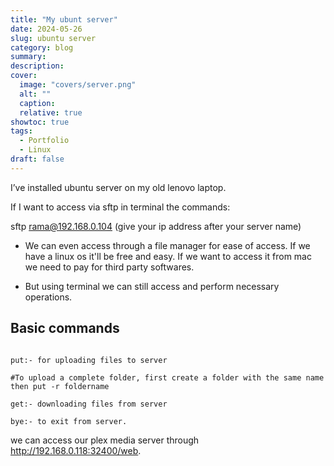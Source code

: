 ```yaml
---
title: "My ubunt server"
date: 2024-05-26
slug: ubuntu server 
category: blog 
summary:
description: 
cover:
  image: "covers/server.png"
  alt: ""
  caption: 
  relative: true
showtoc: true
tags:
  - Portfolio
  - Linux
draft: false
---
```


I’ve installed ubuntu server on my old lenovo laptop.

If I want to access via sftp in terminal the commands:

sftp rama@192.168.0.104 (give your ip address after your server name)

- We can even access through a file manager for ease of access. If we have a linux os it'll be free and easy. If we want to access it from mac we need to pay for third party softwares.

- But using terminal we can still access and perform necessary operations. 

## Basic commands
```

put:- for uploading files to server

#To upload a complete folder, first create a folder with the same name then put -r foldername

get:- downloading files from server

bye:- to exit from server.

```

we can access our plex media server through http://192.168.0.118:32400/web.